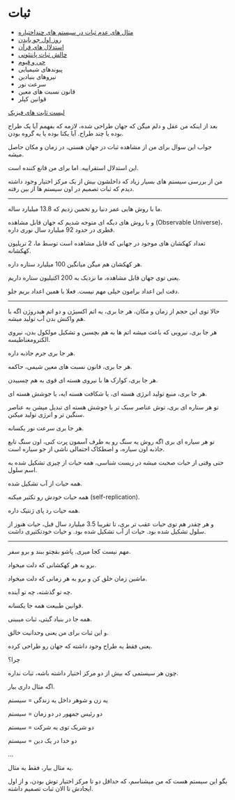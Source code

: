 ﻿<h1>ثبات</h1>

<ul>
    <li>
        <a href="/path/constancy/inconstancy-examples-in-systems-with-multiple-free-will">مثال های عدم ثبات در سیستم های چنداختیاره</a>
    </li>
    <li>
        <a href="/path/constancy/joe-biden-first-day">روز اول جو بایدن</a>
    </li>
    <li>
        <a href="/path/constancy/quran-arguments">استدلال های قرآن</a>
    </li>
    <li>
        <a href="/path/constancy/pantheon-constancy-challenge">چالش ثبات پانتئونی</a>
    </li>
    <li>
        <a href="/path/constancy/immortal-and-independent">حی و قیوم</a>
    </li>
    <li>
        پیوندهای شیمیایی
    </li>
    <li>
        نیروهای بنیادین
    </li>
    <li>
        سرعت نور
    </li>
    <li>
        قانون نسبت های معین
    </li>
    <li>
        قوانین کپلر
    </li>
</ul>

<a href="https://en.wikipedia.org/wiki/List_of_physical_constants">لیست ثابت های فیزیک</a>

<p>بعد از اینکه من عقل و دلم میگن که جهان طراحی شده، لازمه که بفهمم آیا یک طراح بوده یا چند طراح. آیا یکتا بوده یا یه گروه بودن.</p>
<p>جواب این سوال برای من از مشاهده ثبات در جهان هستی، در زمان و مکان حاصل میشه.</p>
<p>این استدلال استقراییه. اما برای من قانع کننده است.</p>
<p>من از بررسی سیستم های بسیار زیاد که داخلشون بیش از یک مرکز اختیار وجود داشته دیدم که ثبات تصمیم در اون سیستم ها از بین رفته.</p>
<hr />
<p>ما با روش هایی عمر دنیا رو تخمین زدیم که 13.8 میلیارد ساله.</p>
<p>و با روش های دیگه ای متوجه شدیم که جهان قابل مشاهده (Observable Universe)، قطری در حدود 92 میلیارد سال نوری داره.</p>
<p>تعداد کهکشان های موجود در جهانی که قابل مشاهده است توسط ما، 2 تریلیون کهکشانه.</p>
<p>هر کهکشان هم میگن میانگین 100 میلیارد ستاره داره.</p>
<p>یعنی توی جهان قابل مشاهده، ما نزدیک به 200 اکتیلیون ستاره داریم.</p>
<p>دقت این اعداد برامون خیلی مهم نیست. فعلا با همین اعداد بریم جلو.</p>
<hr />
<p>حالا توی این حجم از زمان و مکان، هر جا بری، یه اتم اکسیژن و دو اتم هیدروژن اگه با هم واکنش بدن آب تولید میشه.</p>
<p>هر جا بری، نیرویی که باعث میشه اتم ها به هم بچسبن و تشکیل مولکول بدن، نیروی الکترومغناطیسه.</p>
<p>هر جا بری جرم جاذبه داره.</p>
<p>هر جا بری، قانون نسبت های معین شیمی، حاکمه.</p>
<p>هر جا بری، کوارک ها با نیروی هسته ای قوی به هم چسبیدن.</p>
<p>هر جا بری، منبع تولید انرژی هسته ای، یا شکافت هسته ایه، یا جوشش هسته ای.</p>
<p>تو هر ستاره ای بری، توش عناصر سبک تر با جوشش هسته ای تبدیل میشن به عناصر سنگین تر و انرژی تولید میکنن.</p>
<p>هر جا بری سرعت نور یکسانه.</p>
<p>تو هر سیاره ای بری اگه روش یه سنگ رو به طرف آسمون پرت کنی، اون سنگ تابع جاذبه اون سیاره، و اصطکاک احتمالی ناشی از جو سیاره است.</p>
<p>حتی وقتی از حیات صحبت میشه در زیست شناسی، همه حیات از چیزی تشکیل شده به اسم سلول.</p>
<p>همه حیات از آب تشکیل شده.</p>
<p>همه حیات خودش رو تکثیر میکنه (self-replication).</p>
<p>همه حیات رد پای ژنتیک داره.</p>
<p>و هر چقدر هم توی حیات عقب تر بری، تا تقریبا 3.5 میلیارد سال قبل، حیات هنوز از سلول تشکیل شده بود. حیات از آب تشکیل شده بود. و حیات خودتکثیری داشت.</p>
<hr />
<p>مهم نیست کجا میری. پاشو بقچتو ببند و برو سفر.</p>
<p>برو به هر کهکشانی که دلت میخواد.</p>
<p>ماشین زمان خلق کن و برو به هر زمانی که دلت میخواد.</p>
<p>چه تو گذشته، چه تو آینده.</p>
<p>قوانین طبیعت همه جا یکسانه.</p>
<p>همه جا در بنیاد گیتی، ثبات میبینی.</p>
<p>و این ثبات برای من یعنی وحدانیت خالق.</p>
<p>یعنی فقط یه طراح وجود داشته که جهان رو طراحی کرده.</p>
<p>چرا؟</p>
<p>چون هر سیستمی که بیش از دو مرکز اختیار داشته باشه، ثبات نداره.</p>
<p>اگه مثال داری بیار.</p>
<p>یه زن و شوهر داخل یه زندگی = سیستم</p>
<p>دو رئیس جمهور در دو زمان = سیستم</p>
<p>دو شریک توی یه شرکت = سیستم</p>
<p>دو خدا در یک دین = سیستم</p>
<p>...</p>
<p>یه مثال بیار، فقط یه مثال.</p>
<p>بگو این سیستم هست که من میشناسم، که حداقل دو تا مرکز اختیار توش بودن، و از اول ایجادش تا الان ثبات تصمیم داشته.</p>